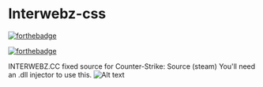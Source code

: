 # Interwebz-css
[![forthebadge](https://forthebadge.com/images/badges/60-percent-of-the-time-works-every-time.svg)](https://forthebadge.com)

[![forthebadge](https://forthebadge.com/images/badges/ages-12.svg)](https://forthebadge.com)

INTERWEBZ.CC fixed source for Counter-Strike: Source (steam)
You'll need an .dll injector to use this.
![Alt text](https://steamuserimages-a.akamaihd.net/ugc/965355694141458866/E02D48EA455A0A8A977D4B732AEA6B7BF69E6EA8/ "Interwebz fixed by Shaxzy")
